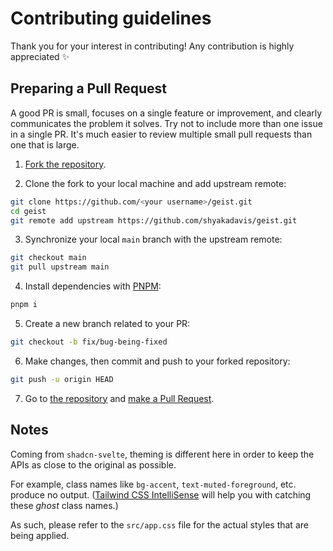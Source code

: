 # Contributing guidelines

Thank you for your interest in contributing! Any contribution is highly appreciated ✨

## Preparing a Pull Request

A good PR is small, focuses on a single feature or improvement, and clearly communicates the problem
it solves. Try not to include more than one issue in a single PR. It's much easier to review
multiple small pull requests than one that is large.

1. [Fork the repository](https://github.com/shyakadavis/geist/fork).

2. Clone the fork to your local machine and add upstream remote:

```sh
git clone https://github.com/<your username>/geist.git
cd geist
git remote add upstream https://github.com/shyakadavis/geist.git
```

3. Synchronize your local `main` branch with the upstream remote:

```sh
git checkout main
git pull upstream main
```

4. Install dependencies with [PNPM](https://pnpm.io/):

```sh
pnpm i
```

5. Create a new branch related to your PR:

```sh
git checkout -b fix/bug-being-fixed
```

6. Make changes, then commit and push to your forked repository:

```sh
git push -u origin HEAD
```

7. Go to [the repository](https://github.com/shyakadavis/geist) and
   [make a Pull Request](https://docs.github.com/en/free-pro-team@latest/github/collaborating-with-issues-and-pull-requests/creating-a-pull-request).

## Notes

Coming from `shadcn-svelte`, theming is different here in order to keep the APIs as close to the original as possible.

For example, class names like `bg-accent`, `text-muted-foreground`, etc. produce no output. ([Tailwind CSS IntelliSense](https://github.com/tailwindlabs/tailwindcss-intellisense.git) will help you with catching these _ghost_ class names.)

As such, please refer to the `src/app.css` file for the actual styles that are being applied.
